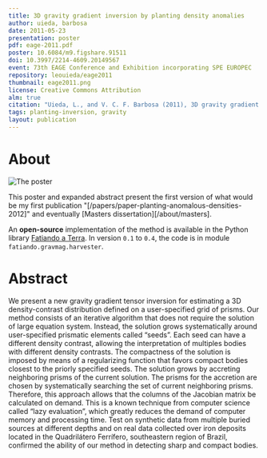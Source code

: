 ```yaml
---
title: 3D gravity gradient inversion by planting density anomalies
author: uieda, barbosa
date: 2011-05-23
presentation: poster
pdf: eage-2011.pdf
poster: 10.6084/m9.figshare.91511
doi: 10.3997/2214-4609.20149567
event: 73th EAGE Conference and Exhibition incorporating SPE EUROPEC
repository: leouieda/eage2011
thumbnail: eage2011.png
license: Creative Commons Attribution
alm: true
citation: "Uieda, L., and V. C. F. Barbosa (2011), 3D gravity gradient inversion by planting density anomalies, in 73th EAGE Conference & Exhibition incorporating SPE EUROPEC, doi:10.3997/2214-4609.20149567."
tags: planting-inversion, gravity
layout: publication
---
```


# About

![The poster](/images/poster-eage2011.png)

This poster and expanded abstract present the first version of what would be my
first publication "[/papers/paper-planting-anomalous-densities-2012]" and
eventually [Masters dissertation][/about/masters].

An **open-source** implementation of the method is available in the Python
library [Fatiando a Terra](http://www.fatiando.org). In version `0.1` to `0.4`,
the code is in module `fatiando.gravmag.harvester`.

# Abstract

We present a new gravity gradient tensor inversion for estimating a 3D
density-contrast distribution defined on a user-specified grid of prisms. Our
method consists of an iterative algorithm that does not require the solution of
large equation system. Instead, the solution grows systematically around
user-specified prismatic elements called “seeds”. Each seed can have a
different density contrast, allowing the interpretation of multiples bodies
with different density contrasts. The compactness of the solution is imposed by
means of a regularizing function that favors compact bodies closest to the
priorly specified seeds. The solution grows by accreting neighboring prisms of
the current solution. The prisms for the accretion are chosen by systematically
searching the set of current neighboring prisms. Therefore, this approach
allows that the columns of the Jacobian matrix be calculated on demand. This is
a known technique from computer science called “lazy evaluation”, which greatly
reduces the demand of computer memory and processing time. Test on synthetic
data from multiple buried sources at different depths and on real data
collected over iron deposits located in the Quadrilátero Ferrífero,
southeastern region of Brazil, confirmed the ability of our method in detecting
sharp and compact bodies.
